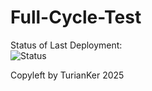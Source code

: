 # Full-Cycle-Test
Status of Last Deployment: <br>
![Status](https://github.com/TurianKer/Full-Cycle-Test/actions/workflows/Git_Auto_Base.yml/badge.svg?branch=main)<br> <!-- название файла --> 

Copyleft by TurianKer 2025
